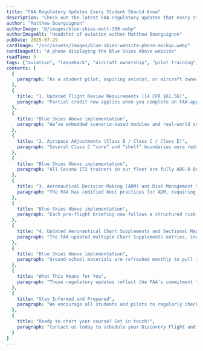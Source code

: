 ```yaml
---
title: "FAA Regulatory Updates Every Student Should Know"
description: "Check out the latest FAA regulatory updates that every student pilot should be aware of to ensure safe and compliant flying."
author: "Matthew Bourguignon"
authorImage: "@/images/blue-skies-matt-300.webp"
authorImageAlt: "Headshot of aviation author Matthew Bourguignon"
pubDate: 2025-07-29
cardImage: "/src/assets/images/blue-skies-website-phone-mockup.webp"
cardImageAlt: "A phone displaying the Blue Skies Above website"
readTime: 5
tags: ["aviation", "leaseback", "aircraft ownership", "pilot training", "Student Pilot"]
contents: [
  {
    paragraph: "As a student pilot, aspiring aviator, or aircraft owner, staying updated with the latest FAA regulations is crucial for safe and compliant flying. Below are the most significant rule changes of the past year and how they impact your training and operations at Blue Skies Above Flight School."
  },
  {
    title: "1. Updated Flight Review Requirements (14 CFR §61.56)",
    paragraph: "Partial credit now applies when you complete an FAA‑approved proficiency check (e.g., airline‑transport pilot check) or complete specified advanced training courses. Greater emphasis on scenario‑based training, risk management, and judgment exercises as part of the Flight Review content."
  },
  {
    title: "Blue Skies Above implementation",
    paragraph: "We’ve embedded scenario‑based modules and real‑world scenarios directly into both the PPL and IR syllabi. Our ground‑school classrooms host complimentary Flight Review clinics twice annually, letting you sharpen maneuvers and risk skills with our CFIs before your official review."
  },
  {
    title: "2. Airspace Adjustments (Class B / Class C / Class E)",
    paragraph: "Several Class C “core” and “shelf” boundaries were redrawn around busy metropolitan airports to reduce controller workload and improve traffic flow. ADS‑B Out equipage requirements expanded: ADS‑B Out is now mandatory in all Class E airspace above 3,000 feet MSL."
  },
  {
    title: "Blue Skies Above implementation",
    paragraph: "All Cessna 172 trainers in our fleet are fully ADS‑B Out equipped; later this year, we’ll upgrade to ADS‑B In to let students practice weather and traffic overlays. Cross‑country lesson plans now include hands‑on briefings with updated sectional charts and electronic flight bag (EFB) tutorials covering new airspace boundaries."
  },
  {
    title: "3. Aeronautical Decision‑Making (ADM) and Risk Management Standards",
    paragraph: "The FAA has codified best practices for ADM, requiring explicit instruction on human factors, risk assessment, automation management, and fatigue mitigation. Instructors must document ADM discussions in training records and emphasize risk management strategies during every lesson."
  },
  {
    title: "Blue Skies Above implementation",
    paragraph: "Each pre‑flight briefing now follows a structured risk‑management checklist based on FAA’s Safety Team (FAASTeam) guidelines. We host quarterly Safety Stand‑Down events—open to all students—where we analyze recent incidents, share lessons learned, and reinforce ADM techniques."
  },
  {
    title: "4. Updated Aeronautical Chart Supplements and Sectional Maps",
    paragraph: "The FAA updated multiple Chart Supplements entries, including new FBO details, updated frequencies, and corrected airfield elevations. Sectional chart symbology refinements (e.g., improved depiction of military operations areas) to help pilots recognize special use airspace."
  },
  {
    title: "Blue Skies Above implementation",
    paragraph: "Ground‑school materials are refreshed monthly to pull in the latest Chart Supplement data directly from the FAA’s digital database. We provide every student with instructor‑led workshops on interpreting revised sectional symbols and database updates on their EFB apps."
  },
  {
    title: "What This Means for You",
    paragraph: "These regulatory updates reflect the FAA’s commitment to enhancing safety, efficiency, and pilot proficiency. At Blue Skies Above Flight School, we are dedicated to integrating these changes into our training programs to ensure you receive the most current and relevant education possible. Whether you’re a student pilot or an aircraft owner, understanding these updates will help you fly safely and confidently."
  },
  {
    title: "Stay Informed and Prepared",
    paragraph: "We encourage all students and pilots to regularly check the FAA’s official website for the latest regulatory updates and safety bulletins. Our team at Blue Skies Above is here to help you navigate these changes and ensure you are well-prepared for your flying adventures."
  },
  {
    title: "Ready to chart your course? Get in touch!",
    paragraph: "Contact us today to schedule your Discovery Flight and start your journey at Blue Skies Above Flight School! Whether you’re looking to become a student pilot, earn your instrument rating, or explore aircraft ownership options, we have the resources and expertise to help you succeed. Visit our website or call us at (334) 555-0199 to learn more about our programs and how we can assist you in achieving your aviation goals."
  }
]
---
```


